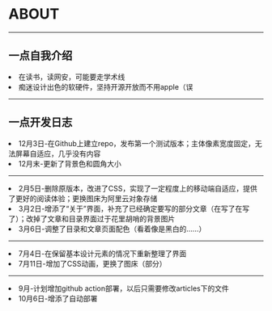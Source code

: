 <h1 style="text-align: left;">ABOUT</h1>
                    <hr>
                    <div class="blank"></div>
                    <h2>一点自我介绍</h2>
                    <div class="blank"></div>
                    <li>在读书，读网安，可能要走学术线</li>
                    <li>痴迷设计出色的软硬件，坚持开源开放而不用apple（误</li>
                    <div class="blank"></div>
                    <hr>
                    <div class="blank"></div>
                    <h2>一点开发日志</h2>
                    <div class="blank"></div>
                    <li>12月3日-在Github上建立repo，发布第一个测试版本；主体像素宽度固定，无法屏幕自适应，几乎没有内容</li>
                    <li>12月末-更新了背景色和圆角大小</li>
                    <div class="blank"></div>
                    <hr>
                    <div class="blank"></div>
                    <li>2月5日-删除原版本，改进了CSS，实现了一定程度上的移动端自适应，提供了更好的阅读体验；更换图床为阿里云对象存储</li>
                    <li>3月2日-增添了“关于”界面，补充了已经确定要写的部分文章（在写了在写了）；改掉了文章和目录界面过于花里胡哨的背景图片</li>
                    <li>3月6日-调整了目录和文章页面配色（看着像是黑白的……）</li>
                    <div class="blank"></div>
                    <hr>
                    <div class="blank"></div>
                    <li>7月4日-在保留基本设计元素的情况下重新整理了界面</li>
                    <li>7月11日-增加了CSS动画，更换了图床（部分）</li>
                    <div class="blank"></div>
                    <hr>
                    <div class="blank"></div>
                    <li>9月-计划增加github action部署，以后只需要修改articles下的文件</li>
                    <li>10月6日-增添了自动部署</li>
                    <div class="blank"></div>